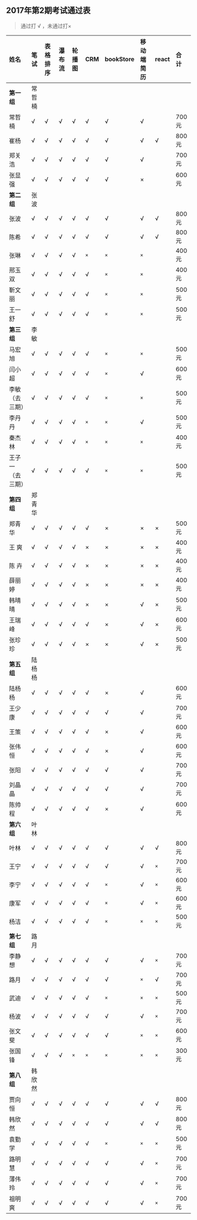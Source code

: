 ##  2017年第2期考试通过表
>  通过打 √ ，未通过打×

|姓名|笔试|表格排序|瀑布流|轮播图|CRM|bookStore|移动端简历|react|合 计|
|:----|:----|:----|:----|:----|:----|:----|:----|:----|:-----|
|**第一组**|常哲楠| | | | | | | | |
|常哲楠| √|√ |√ |√ | √|√ |√ ||700元 |
|崔杨| √|√ |√ |√ | √|√ |√ |√|800元 |
|郑关浩| √|√ |√ |√ | √|√ |√ || 700元|
|张显强| √|√ |√ |√ | √|√ |× ||600元 |
|**第二组**|张波| | | | | | ||
|张波|√|√|√|√|√|√|√|√|800元|
|陈希|√|√|√|√|√|√|√|√|800元|
|张琳|√|√|√|√|`×`|`×`|`×`||400元|
|邢玉双|√|√|√|√|√|`×`|`×`||400元|
|靳文丽|√|√|√|√|√|`×`|`×`||500元|
|王一舒|√|√|√|√|√|`×`|`×`||500元|
|**第三组**|李敏| | | | | | ||
|马宏旭|√|√|√|√|√|`×`|`×`||500元|
|闫小超|√|√|√|√|√|`×`|√||600元|
|李敏（去三期）|√|√|√|√|√|`×`|`×`||500元|
|李丹丹|√|√|√|√|`×`|`×`|√||500元|
|秦杰林|√|√|√|√|`×`|`×`|`×`||400元|
|王子一（去三期）|√|√|√|√|√|`×`|`×`||500元|
|**第四组**|郑青华| | | | | |||
|郑青华|√|√|√|√|√|×|×|×|500元|
|王 爽  |√|√|√|√|×|×|×|×|400元|
|陈 卉  |√|√|√|√|×|×|×|×|400元|
|薛丽婷|√|√|√|√|×|×|×|×|400元|
|韩晴晴|√|√|√|√|×|×|√|×|500元|
|王瑞峰|√|√|√|√|√|×|√|×|600元|
|张珍珍|√|√|√|√|×|×|√|×|500元|
|**第五组**|陆杨杨|
|陆杨杨|√|√|√|√|√|×|√||600元
|王少康|√|√|√|√|√|√|√||700元
|王策|√|√|√|√|√|×|√||600元
|张伟恒|√|√|√|√|√|×|√||600元
|张阳|√|√|√|√|√|√|√||700元
|刘晶晶|√|√|√|√|√|√|√||700元
|陈帅程|√|√|√|√|√|×|√||600元
|**第六组**|叶林| | | | | | ||
|叶林|√|√|√|√|√|√|√|√|800元|
|王宁|√|√|√|√|√|√|√|`×`|700元|
|李宁|√|√|√|√|√|`×`|√|`×`|600元|
|康军|√|√|√|√|√|`×`|√|`×`|600元|
|杨洁|√|√|√|√|√|`×`|`×`|`×`|500元|
|**第七组**|路月| | | | | | ||
|李静想|√|√|√|√|√|√|√|`×`|700元|
|路月|√|√|√|√|√|√|`×`|√|700元|
|武迪|√|√|√|√|√|`×`|`×`|`×`|500元|
|杨波|√|√|√|√|√|√|√|`×`|700元|
|张文斐|√|√|√|√|√|√|`×`|`×`|600元|
|张国锋|√|√|√|`×`|`×`|`×`|`×`|`×`|300元|
|**第八组**|韩欣然| | | | | | ||
|贾向恒|√|√|√|√|√|√|√|√|800元|
|韩欣然|√|√|√|√|√|√|√|√|800元|
|袁勤学|√|√|√|√|√|`×`|`×`|`×`|500元|
|路明慧|√|√|√|√|√|√|√|`×`|700元|
|薄伟玲|√|√|√|√|√|√|√|`×`|700元|
|祖明爽|√|√|√|√|√|√|√|`×`|700元|


